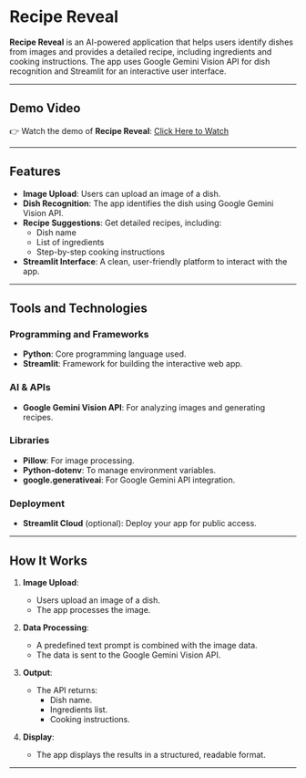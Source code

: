 # Recipe Reveal

**Recipe Reveal** is an AI-powered application that helps users identify dishes from images and provides a detailed recipe, including ingredients and cooking instructions. The app uses Google Gemini Vision API for dish recognition and Streamlit for an interactive user interface.

---

## Demo Video

👉 Watch the demo of **Recipe Reveal**: [Click Here to Watch](https://drive.google.com/file/d/15pJcc9kn_dm-TQjrrQlI9VuQhPpCIu8F/view?usp=sharing
)
 

---

## Features

- **Image Upload**: Users can upload an image of a dish.
- **Dish Recognition**: The app identifies the dish using Google Gemini Vision API.
- **Recipe Suggestions**: Get detailed recipes, including:
  - Dish name
  - List of ingredients
  - Step-by-step cooking instructions
- **Streamlit Interface**: A clean, user-friendly platform to interact with the app.

---

## Tools and Technologies

### Programming and Frameworks
- **Python**: Core programming language used.
- **Streamlit**: Framework for building the interactive web app.

### AI & APIs
- **Google Gemini Vision API**: For analyzing images and generating recipes.

### Libraries
- **Pillow**: For image processing.
- **Python-dotenv**: To manage environment variables.
- **google.generativeai**: For Google Gemini API integration.

### Deployment
- **Streamlit Cloud** (optional): Deploy your app for public access.

---

## How It Works

1. **Image Upload**:
   - Users upload an image of a dish.
   - The app processes the image.

2. **Data Processing**:
   - A predefined text prompt is combined with the image data.
   - The data is sent to the Google Gemini Vision API.

3. **Output**:
   - The API returns:
     - Dish name.
     - Ingredients list.
     - Cooking instructions.

4. **Display**:
   - The app displays the results in a structured, readable format.

---

